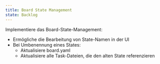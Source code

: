 ```yaml
---
title: Board State Management
state: Backlog
---
```

Implementiere das Board-State-Management:
- Ermögliche die Bearbeitung von State-Namen in der UI
- Bei Umbenennung eines States:
  - Aktualisiere board.yaml
  - Aktualisiere alle Task-Dateien, die den alten State referenzieren 
